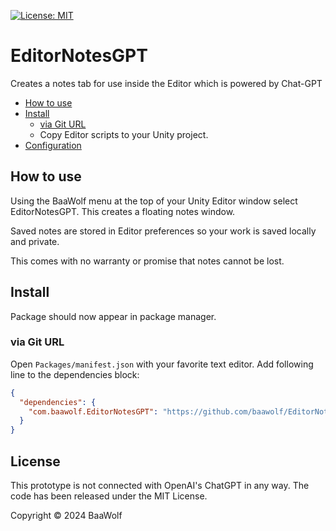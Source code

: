 [![License: MIT](https://img.shields.io/badge/License-MIT-green.svg)](https://opensource.org/licenses/MIT)

# EditorNotesGPT

Creates a notes tab for use inside the Editor which is powered by Chat-GPT

- [How to use](#how-to-use)
- [Install](#install)
  - [via Git URL](#via-git-url)
  - Copy Editor scripts to your Unity project. 
- [Configuration](#configuration)

## How to use

Using the BaaWolf menu at the top of your Unity Editor window select EditorNotesGPT. This creates a floating notes window.

Saved notes are stored in Editor preferences so your work is saved locally and private.

This comes with no warranty or promise that notes cannot be lost.

## Install

Package should now appear in package manager.

### via Git URL

Open `Packages/manifest.json` with your favorite text editor. Add following line to the dependencies block:
```json
{
  "dependencies": {
    "com.baawolf.EditorNotesGPT": "https://github.com/baawolf/EditorNotesGPT.git"
  }
}
```

## License

This prototype is not connected with OpenAI's ChatGPT in any way. The code has been released under the MIT License. 

Copyright © 2024 BaaWolf
